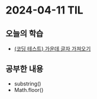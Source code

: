 # 2024-04-11 TIL
## 오늘의 학습
- [(코딩 테스트) 가운데 글자 가져오기](컴퓨터%20과학%20및%20소프트웨어%20공학/Coding%20Test/프로그래머스/연습문제/가운데%20글자%20가져오기.md)

## 공부한 내용
- substring()
- Math.floor()